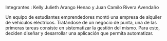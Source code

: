 Integrantes : Kelly Julieth Arango Henao y Juan Camilo Rivera Avendaño

Un equipo de estudiantes emprendedores montó una empresa de alquiler de vehículos eléctricos.
Tratándose de un negocio de punta, una de las primeras tareas consiste en sistematizar la gestión
del mismo. Para esto, deciden diseñar y desarrollar una aplicación que permita automatizar.
